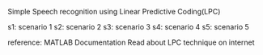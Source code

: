 Simple Speech recognition using Linear Predictive Coding(LPC)

s1: scenario 1
s2: scenario 2
s3: scenario 3
s4: scenario 4
s5: scenario 5

reference:
MATLAB Documentation
Read about LPC technique on internet
